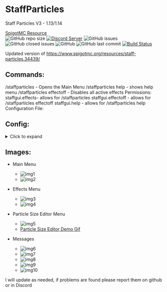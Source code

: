 # StaffParticles
Staff Particles V3 - 1.13/1.14

[SpigotMC Resource](https://www.spigotmc.org/resources/staff-particles.69839/)<br>
![GitHub repo size](https://img.shields.io/github/repo-size/Puyodead1-Development/StaffParticles.svg?style=plastic)
[![Discord Server](https://discordapp.com/api/guilds/589200717277954093/embed.png)](https://discord.gg/tMzrSxQ)
![GitHub issues](https://img.shields.io/github/issues/Puyodead1-Development/StaffParticles.svg?style=plastic)
![GitHub closed issues](https://img.shields.io/github/issues-closed-raw/Puyodead1-Development/StaffParticles.svg?style=plastic)
![GitHub](https://img.shields.io/github/license/Puyodead1-Development/StaffParticles.svg?style=plastic)
![GitHub last commit](https://img.shields.io/github/last-commit/Puyodead1-Development/StaffParticles.svg?style=plastic)
[![Build Status](http://ci.puyodead1-development.me/buildStatus/icon?style=plastic&job=StaffParticles)](http://ci.puyodead1-development.me/job/StaffParticles/)

Updated version of https://www.spigotmc.org/resources/staff-particles.34439/

## Commands:
/staffparticles - Opens the Main Menu
/staffparticles help - shows help menu
/staffparticles effectoff - Disables all active effects
Permissions:
staffgui.effects- allows for /staffparticles
staffgui.effectoff - allows for /staffparticles effectoff
staffgui.help - allows for /staffparticles help
Configuration File:

## Config:
<details>
<summary>Click to expand</summary>
#Made by Puyodead1
#Please do not ask for support with misconfiguration issues

messages:
  no permission: "&c&l(!) You don't have permission for that!"
  all active particles disabled: "&a&l(!) All active particles have been disabled!"
  particle disabled: "&a&l(!) {ACTIVE_PARTICLE} disabled!"
  particle enabled: "&a&l(!) Particle enabled!"
  no active particles: "&c&l(!) You don't have any active particles."
  particle size not editable: "&c&l(!) Particle size is not editable!"
 
settings:
  players can change particle size: false # sets wheither players can change the the particle size, if false, particle size is set to global max particle size setting below
  global max particle size: 250 #this is the highest any player can set a particle size

inventories:
  main menu:
    title: "&2&lStaff Particles"
    size: 9 #must be a multiple of 9
    items:
      hint:
        shown: true #should the item be shown?
        display name: "&7&lHint"
        lore:
          - "&7Edit the particle size"
          - "&7to 0 to create a 'tail' effect!"
        slot: 0
        material: BOOK
      effects:
        display name: "&6&lEffects"
        lore:
          - "&a&lClick to equip effects"
        slot: 2
        material: FIREWORK_STAR
      edit particle size:
        display name: "&e&lEdit particle size"
        lore:
          - "&eClick to edit particle size"
        slot: 4
        material: PAPER
      disable all effects:
        display name: "&c&lDisable Active Particle"
        active particles lore:
          - "&c&lClick to disable {ACTIVE_PARTICLE} particle."
        no active particles lore:
          - "&c&lYou don't have any active particles."
        slot: 6
        material: BARRIER
  effects menu:
    title: "&4&l&nEffects"
    size: 9 #must be a multiple of 9
    items:
      flame:
        display name: "&6&lFlame"
        lore:
          - "&6Click to activate flame particle."
        slot: 0
        material: BLAZE_POWDER
      enchantment:
        display name: "&7&lEnchantment"
        lore:
          - "&7Click to activate enchantment particle."
        slot: 1
        material: ENCHANTING_TABLE
      portal:
        display name: "&5&lPortal"
        lore:
          - "&5Click to activate portal particle."
        slot: 2
        material: END_PORTAL_FRAME
      heart:
        display name: "&c&lHeart"
        lore:
          - "&cClick to activate heart particle."
        slot: 3
        material: APPLE
      dragon breath:
        display name: "&d&lDragon Breath"
        lore:
          - "&dClick to activate dragon breath particle."
        slot: 4
        material: DRAGON_EGG
      smoke:
        display name: "&7&lSmoke"
        lore:
          - "&7Click to activate smoke particle."
        slot: 5
        material: FURNACE
      explosion:
        display name: "&7&lExplosion"
        lore:
          - "&7Click to activate explosion particle."
        slot: 6
        material: TNT
      water:
        display name: "&9&lWater"
        lore:
          - "&9Click to activate water particle."
        slot: 7
        material: WATER_BUCKET
      back:
        display name: "&4&lBack"
        lore: []
        slot: 8
        material: BARRIER
  particle size:
    title: "&6&lEdit Particle Size"
    size: 9 # must be a multiple of 9
    items:
      current size:
        display name: "&eCurrent Size:"
        lore:
          - "&e&l{CURRENT_PARTICLE_SIZE}/{MAX_PARTICLE_SIZE}"
        slot: 4
        material: NETHER_STAR
      increase size:
        display name: "&aIncrease Size"
        lore:
          - "&a&l+50"
        slot: 3
        material: EMERALD_BLOCK
      decrease size:
        display name: "&cDecrease Size"
        lore:
          - "&c&l-50"
        slot: 5
        material: REDSTONE_BLOCK
</details>

## Images:
  - Main Menu
    - ![img1](https://proxy.spigotmc.org/fc8b17c0d48aa3d2fb6b9304691f8b5bb7e6bec4?url=https%3A%2F%2Fi.imgur.com%2F2JLs62B.png)
    - ![img2](https://proxy.spigotmc.org/d7b274e3f97a1d4b5074894f030411c4d7b16d8b?url=https%3A%2F%2Fi.imgur.com%2FWfrBFw8.gif)
 
  - Effects Menu
    - ![img3](https://proxy.spigotmc.org/89b1320390b8438098faeb8815d6d8fa6ba70c46?url=https%3A%2F%2Fi.imgur.com%2FbYaQRux.png)
    - ![img4](https://proxy.spigotmc.org/a8cfb6b209288676ffe77424fa734e61349a8714?url=https%3A%2F%2Fi.imgur.com%2FIBnleJK.gif)
    
  - Particle Size Editor Menu
    - ![img5](https://proxy.spigotmc.org/2f6eb43d09dde03641919151e5efbf7f079d413f?url=https%3A%2F%2Fi.imgur.com%2FoMrdC9t.png)
    - [Particle Size Editor Demo Gif](https://media.giphy.com/media/VJIFAsO8EGysVAc5Q0/source.gif)
  
  - Messages
    - ![img6](https://proxy.spigotmc.org/1c5dc5429444b06b7544826691106b6749a5cbe3?url=https%3A%2F%2Fi.imgur.com%2Ft1J34FI.png)
    - ![img7](https://proxy.spigotmc.org/737b05a2be8f88552102cc11d1666c5dc7d66a43?url=https%3A%2F%2Fi.imgur.com%2FmPmbppb.png)
    - ![img8](https://proxy.spigotmc.org/e12758e0bbd4b55817146dfdeac1daae412630d1?url=https%3A%2F%2Fi.imgur.com%2FyWwJdhs.png)
    - ![img9](https://proxy.spigotmc.org/c7176f8e1539d2810fcef2ae989b9e35ff3c6e16?url=https%3A%2F%2Fi.imgur.com%2FSshbup2.png)
    - ![img10](https://proxy.spigotmc.org/e6244091f7506468646f22eb383c9c543721d0b0?url=https%3A%2F%2Fi.imgur.com%2FFhUoazF.png)

I will update as needed, if problems are found please report them on github or in Discord
